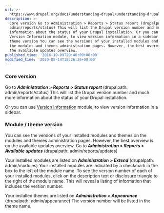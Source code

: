 ```yaml
---
url: >-
  https://www.drupal.org/docs/understanding-drupal/understanding-drupal-version-numbers/which-version-am-i-running
description: >-
  Core version Go to Administration > Reports > Status report (drupalpath:
  admin/reports/status) This will list the Drupal version number and much more
  information about the status of your Drupal installation. Or you can use
  Version Information module, to view version information in a sidebar. Module /
  theme version You can see the versions of your installed modules and themes on
  the modules and themes administration pages. However, the best overview is on
  the available updates overview.
published_time: '2016-10-09T20:40:09+00:00'
modified_time: '2020-08-14T18:26:26+00:00'
---
```

### Core version

Go to _**Administration > Reports > Status report**_ (drupalpath: admin/reports/status) This will list the Drupal version number and much more information about the status of your Drupal installation. 

Or you can use [Version Information](https://www.drupal.org/project/version%5Finformation) module, to view version information in a sidebar.

### Module / theme version

You can see the versions of your installed modules and themes on the modules and themes administration pages. However, the best overview is on the available updates overview. Go to _**Administration > Reports > Available updates**_ (drupalpath: admin/reports/updates)

Your installed modules are listed on _**Administration > Extend**_ (drupalpath: admin/modules) Your installed modules are indicated by a checkmark in the box to the left of the module name. To see the version number of each of your installed modules, click on the description text or disclosure triangle to the right of the module name. This will reveal a listing of information that includes the version number.

Your installed themes are listed on _**Administration > Appearance**_ (drupalpath: admin/appearance) The version number will be listed in the theme name.